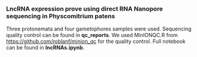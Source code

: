### LncRNA expression prove using direct RNA Nanopore sequencing in Physcomitrium patens

Three protonemata and four gametophores samples were used. Sequencing quality control can be found in **qc_reports**. We used MinIONQC.R from https://github.com/roblanf/minion_qc for the quality control.
Full notebook can be found in **lncRNAs.ipynb**.
